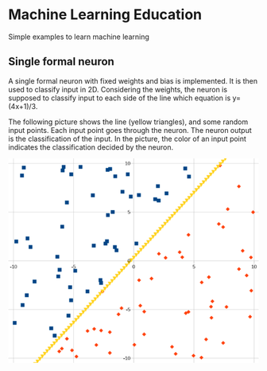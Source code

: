 # Machine Learning Education
Simple examples to learn machine learning

## Single formal neuron
A single formal neuron with fixed weights and bias is implemented. It is then used to classify input in 2D. Considering the weights, the neuron is supposed to classify input to each side of the line which equation is y=(4x+1)/3.

The following picture shows the line (yellow triangles), and some random input points. Each input point goes through the neuron. The neuron output is the classification of the input. In the picture, the color of an input point indicates the classification decided by the neuron.

![alt text](SingleFormalNeuron/single_formal_neuron_classification.png "Classification based on a single formal neuron")
